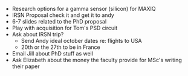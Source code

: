 - Research options for a gamma sensor (silicon) for MAXIQ
- IRSN Proposal check it and get it to andy
- 6-7 slides related to the PhD proposal
- Play with acquisition for Tom's PSD circuit
- Ask about IRSN trip?
	- Send Andy ideal october dates re: flights to USA
	- 20th or the 27th to be in France
- Email Jill about PhD stuff as well
- Ask Elizabeth about the money the faculty provide for MSc's writing their paper